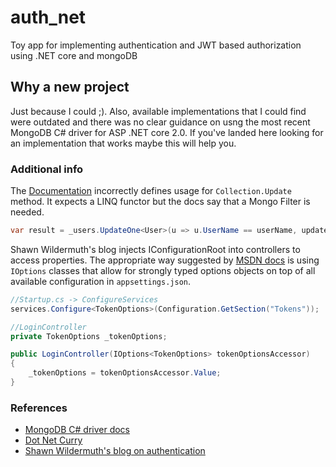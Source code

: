 # auth_net
Toy app for implementing authentication and JWT based authorization using .NET core and mongoDB

## Why a new project
Just because I could ;). Also, available implementations that I could find were outdated and there was no clear guidance on usng the most recent MongoDB C# driver for ASP .NET core 2.0. If you've landed here looking for an implementation that works maybe this will help you.

### Additional info
The [Documentation](http://www.dotnetcurry.com/aspnet-mvc/1267/using-mongodb-nosql-database-with-aspnet-webapi-core) incorrectly defines usage for  `Collection.Update` method. It expects a LINQ functor but the docs say that a Mongo Filter is needed.

```C#
var result = _users.UpdateOne<User>(u => u.UserName == userName, update);
```

Shawn Wildermuth's blog injects IConfigurationRoot into controllers to access properties. The appropriate way suggested by [MSDN docs](https://docs.microsoft.com/en-us/aspnet/core/fundamentals/configuration?tabs=basicconfiguration) is using `IOptions` classes that allow for strongly typed options objects on top of all available configuration in `appsettings.json`.

```C#
//Startup.cs -> ConfigureServices
services.Configure<TokenOptions>(Configuration.GetSection("Tokens"));

//LoginController
private TokenOptions _tokenOptions;

public LoginController(IOptions<TokenOptions> tokenOptionsAccessor)
{
	_tokenOptions = tokenOptionsAccessor.Value;
}

```

### References
- [MongoDB C# driver docs](https://docs.mongodb.com/getting-started/csharp/update/)
- [Dot Net Curry](http://www.dotnetcurry.com/aspnet-mvc/1267/using-mongodb-nosql-database-with-aspnet-webapi-core)
- [Shawn Wildermuth's blog on authentication](https://wildermuth.com/2017/08/19/Two-AuthorizationSchemes-in-ASP-NET-Core-2)

